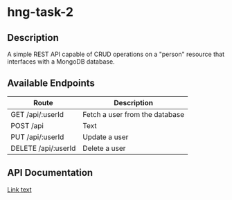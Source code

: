 # hng-task-2
## Description
A simple REST API capable of CRUD operations on a "person" resource that interfaces with a MongoDB database.
## Available Endpoints
| Route      | Description |
| ----------- | ----------- |
| GET /api/:userId	     | Fetch a user from the database |
| POST /api   | Text        | Create a new user |
| PUT /api/:userId	| Update a user |
| DELETE /api/:userId	| Delete a user |
## API Documentation
[Link text](https://website-name.com)
